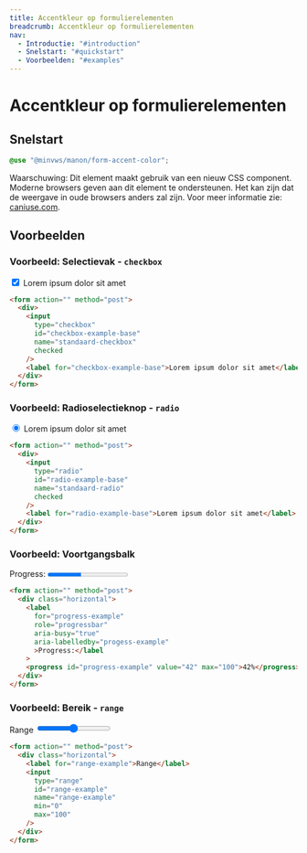 ```yaml
---
title: Accentkleur op formulierelementen
breadcrumb: Accentkleur op formulierelementen
nav:
  - Introductie: "#introduction"
  - Snelstart: "#quickstart"
  - Voorbeelden: "#examples"
---
```


<h1 id="introduction">Accentkleur op formulierelementen</h1>

<h2 id="quickstart">Snelstart</h2>

```scss
@use "@minvws/manon/form-accent-color";
```

<p class="warning" role="group" aria-label="waarschuwing">
  <span>Waarschuwing:</span> Dit element maakt gebruik van een nieuw CSS component. Moderne
  browsers geven aan dit element te ondersteunen. Het kan zijn dat de weergave in oude
  browsers anders zal zijn. Voor meer informatie zie:
  <a href="https://caniuse.com/?search=accent-color" rel="external">caniuse.com</a>.
</p>

<h2 id="examples">Voorbeelden</h2>

### Voorbeeld: Selectievak - `checkbox`

<form action="" method="post">
  <div>
    <input type="checkbox" id="checkbox-example-base" name="standaard-checkbox" checked />
    <label for="checkbox-example-base">Lorem ipsum dolor sit amet</label>
  </div>
</form>

```html
<form action="" method="post">
  <div>
    <input
      type="checkbox"
      id="checkbox-example-base"
      name="standaard-checkbox"
      checked
    />
    <label for="checkbox-example-base">Lorem ipsum dolor sit amet</label>
  </div>
</form>
```

### Voorbeeld: Radioselectieknop - `radio`

<form action="" method="post">
  <div>
    <input type="radio" id="radio-example-base" name="standaard-radio" checked />
    <label for="radio-example-base">Lorem ipsum dolor sit amet</label>
  </div>
</form>

```html
<form action="" method="post">
  <div>
    <input
      type="radio"
      id="radio-example-base"
      name="standaard-radio"
      checked
    />
    <label for="radio-example-base">Lorem ipsum dolor sit amet</label>
  </div>
</form>
```

### Voorbeeld: Voortgangsbalk

<form action="" method="post">
  <div class="horizontal">
    <label
      for="progress-example"
      role="progressbar"
      aria-busy="true"
      aria-labelledby="progess-example">Progress:</label
    >
    <progress id="progress-example" value="42" max="100">42%</progress>
  </div>
</form>

```html
<form action="" method="post">
  <div class="horizontal">
    <label
      for="progress-example"
      role="progressbar"
      aria-busy="true"
      aria-labelledby="progess-example"
      >Progress:</label
    >
    <progress id="progress-example" value="42" max="100">42%</progress>
  </div>
</form>
```

### Voorbeeld: Bereik - `range`

<form action="" method="post">
  <div class="horizontal">
    <label for="range-example">Range</label>
    <input type="range" id="range-example" name="range-example" min="0" max="100" />
  </div>
</form>

```html
<form action="" method="post">
  <div class="horizontal">
    <label for="range-example">Range</label>
    <input
      type="range"
      id="range-example"
      name="range-example"
      min="0"
      max="100"
    />
  </div>
</form>
```
